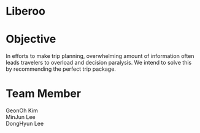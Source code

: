 # Liberoo

# Objective
In efforts to make trip planning, overwhelming amount of information often leads travelers to overload and decision paralysis.
We intend to solve this by recommending the perfect trip package.

# Team Member
GeonOh Kim  
MinJun Lee  
DongHyun Lee  

